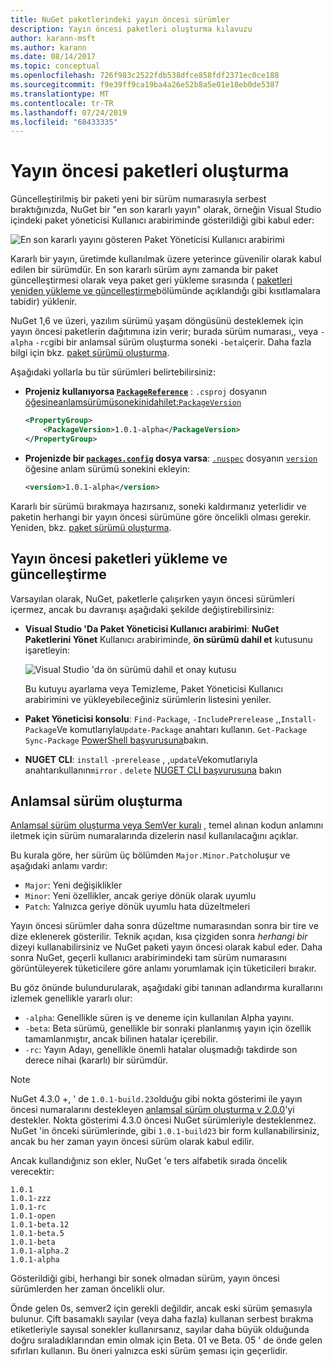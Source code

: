 ```yaml
---
title: NuGet paketlerindeki yayın öncesi sürümler
description: Yayın öncesi paketleri oluşturma kılavuzu
author: karann-msft
ms.author: karann
ms.date: 08/14/2017
ms.topic: conceptual
ms.openlocfilehash: 726f983c2522fdb538dfce858fdf2371ec0ce188
ms.sourcegitcommit: f9e39ff9ca19ba4a26e52b8a5e01e18eb0de5387
ms.translationtype: MT
ms.contentlocale: tr-TR
ms.lasthandoff: 07/24/2019
ms.locfileid: "68433335"
---
```

# <a name="building-pre-release-packages"></a>Yayın öncesi paketleri oluşturma

Güncelleştirilmiş bir paketi yeni bir sürüm numarasıyla serbest bıraktığınızda, NuGet bir "en son kararlı yayın" olarak, örneğin Visual Studio içindeki paket yöneticisi Kullanıcı arabiriminde gösterildiği gibi kabul eder:

![En son kararlı yayını gösteren Paket Yöneticisi Kullanıcı arabirimi](media/Prerelease_01-LatestStable.png)

Kararlı bir yayın, üretimde kullanılmak üzere yeterince güvenilir olarak kabul edilen bir sürümdür. En son kararlı sürüm aynı zamanda bir paket güncelleştirmesi olarak veya paket geri yükleme sırasında ( [paketleri yeniden yükleme ve güncelleştirme](../consume-packages/reinstalling-and-updating-packages.md)bölümünde açıklandığı gibi kısıtlamalara tabidir) yüklenir.

NuGet 1,6 ve üzeri, yazılım sürümü yaşam döngüsünü desteklemek için yayın öncesi paketlerin dağıtımına izin verir; burada sürüm numarası,, veya `-alpha` `-rc`gibi bir anlamsal sürüm oluşturma soneki `-beta`içerir. Daha fazla bilgi için bkz. [paket sürümü oluşturma](../reference/package-versioning.md#pre-release-versions).

Aşağıdaki yollarla bu tür sürümleri belirtebilirsiniz:

- **Projeniz kullanıyorsa [`PackageReference`](../consume-packages/package-references-in-project-files.md)** : `.csproj` dosyanın [öğesineanlamsürümüsonekinidahilet:`PackageVersion`](/dotnet/core/tools/csproj.md#packageversion)

    ```xml
    <PropertyGroup>
        <PackageVersion>1.0.1-alpha</PackageVersion>
    </PropertyGroup>
    ```

- **Projenizde bir [`packages.config`](../reference/packages-config.md) dosya varsa**: [`.nuspec`](../reference/nuspec.md) dosyanın [`version`](../reference/nuspec.md#version) öğesine anlam sürümü sonekini ekleyin:

    ```xml
    <version>1.0.1-alpha</version>
    ```

Kararlı bir sürümü bırakmaya hazırsanız, soneki kaldırmanız yeterlidir ve paketin herhangi bir yayın öncesi sürümüne göre öncelikli olması gerekir. Yeniden, bkz. [paket sürümü oluşturma](../reference/package-versioning.md#pre-release-versions).

## <a name="installing-and-updating-pre-release-packages"></a>Yayın öncesi paketleri yükleme ve güncelleştirme

Varsayılan olarak, NuGet, paketlerle çalışırken yayın öncesi sürümleri içermez, ancak bu davranışı aşağıdaki şekilde değiştirebilirsiniz:

- **Visual Studio 'Da Paket Yöneticisi Kullanıcı arabirimi**: **NuGet Paketlerini Yönet** Kullanıcı arabiriminde, **ön sürümü dahil et** kutusunu işaretleyin:

    ![Visual Studio 'da ön sürümü dahil et onay kutusu](media/Prerelease_02-CheckPrerelease.png)

    Bu kutuyu ayarlama veya Temizleme, Paket Yöneticisi Kullanıcı arabirimini ve yükleyebileceğiniz sürümlerin listesini yeniler.

- **Paket Yöneticisi konsolu**: `Find-Package`, `-IncludePrerelease` ,,`Install-Package`Ve komutlarıyla`Update-Package` anahtarı kullanın. `Get-Package` `Sync-Package` [PowerShell başvurusuna](../reference/powershell-reference.md)bakın.

- **NUGET CLI**: `install` `-prerelease` , ,`update`Vekomutlarıyla anahtarıkullanın`mirror` . `delete` [NUGET CLI başvurusuna](../reference/nuget-exe-cli-reference.md) bakın

## <a name="semantic-versioning"></a>Anlamsal sürüm oluşturma

[Anlamsal sürüm oluşturma veya SemVer kuralı](http://semver.org/spec/v1.0.0.html) , temel alınan kodun anlamını iletmek için sürüm numaralarında dizelerin nasıl kullanılacağını açıklar.

Bu kurala göre, her sürüm üç bölümden `Major.Minor.Patch`oluşur ve aşağıdaki anlamı vardır:

- `Major`: Yeni değişiklikler
- `Minor`: Yeni özellikler, ancak geriye dönük olarak uyumlu
- `Patch`: Yalnızca geriye dönük uyumlu hata düzeltmeleri

Yayın öncesi sürümler daha sonra düzeltme numarasından sonra bir tire ve dize eklenerek gösterilir. Teknik açıdan, kısa çizgiden sonra *herhangi bir* dizeyi kullanabilirsiniz ve NuGet paketi yayın öncesi olarak kabul eder. Daha sonra NuGet, geçerli kullanıcı arabirimindeki tam sürüm numarasını görüntüleyerek tüketicilere göre anlamı yorumlamak için tüketicileri bırakır.

Bu göz önünde bulundurularak, aşağıdaki gibi tanınan adlandırma kurallarını izlemek genellikle yararlı olur:

- `-alpha`: Genellikle süren iş ve deneme için kullanılan Alpha yayını.
- `-beta`: Beta sürümü, genellikle bir sonraki planlanmış yayın için özellik tamamlanmıştır, ancak bilinen hatalar içerebilir.
- `-rc`: Yayın Adayı, genellikle önemli hatalar oluşmadığı takdirde son derece nihai (kararlı) bir sürümdür.

> [!Note]
> NuGet 4.3.0 +, ' de `1.0.1-build.23`olduğu gibi nokta gösterimi ile yayın öncesi numaralarını destekleyen [anlamsal sürüm oluşturma v 2.0.0](http://semver.org/spec/v2.0.0.html)'yi destekler. Nokta gösterimi 4.3.0 öncesi NuGet sürümleriyle desteklenmez. NuGet 'in önceki sürümlerinde, gibi `1.0.1-build23` bir form kullanabilirsiniz, ancak bu her zaman yayın öncesi sürüm olarak kabul edilir.

Ancak kullandığınız son ekler, NuGet 'e ters alfabetik sırada öncelik verecektir:

    1.0.1
    1.0.1-zzz
    1.0.1-rc
    1.0.1-open
    1.0.1-beta.12
    1.0.1-beta.5
    1.0.1-beta
    1.0.1-alpha.2
    1.0.1-alpha

Gösterildiği gibi, herhangi bir sonek olmadan sürüm, yayın öncesi sürümlerden her zaman öncelikli olur.

Önde gelen 0s, semver2 için gerekli değildir, ancak eski sürüm şemasıyla bulunur. Çift basamaklı sayılar (veya daha fazla) kullanan serbest bırakma etiketleriyle sayısal sonekler kullanırsanız, sayılar daha büyük olduğunda doğru sıraladıklarından emin olmak için Beta. 01 ve Beta. 05 ' de önde gelen sıfırları kullanın. Bu öneri yalnızca eski sürüm şeması için geçerlidir.
